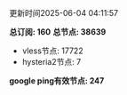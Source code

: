 更新时间2025-06-04 04:11:57

**总订阅: 160**
**总节点: 38639**
- vless节点: 17722
- hysteria2节点: 7

**google ping有效节点: 247**

